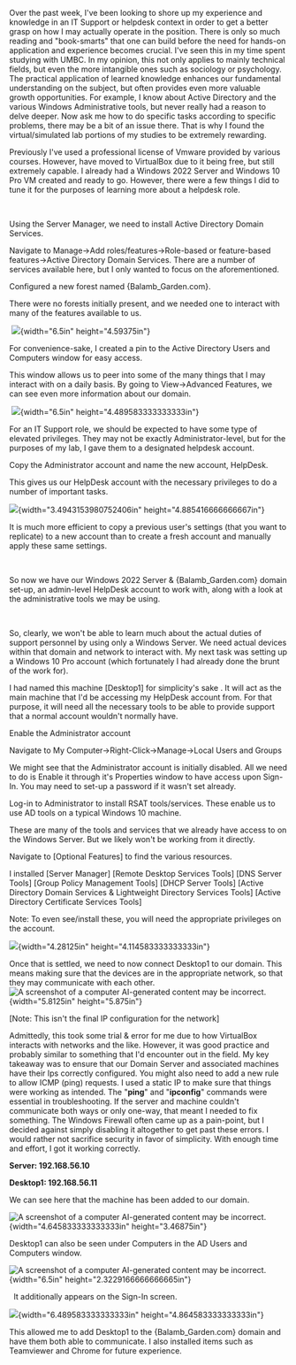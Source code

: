 Over the past week, I\'ve been looking to shore up my experience and
knowledge in an IT Support or helpdesk context in order to get a better
grasp on how I may actually operate in the position. There is only so
much reading and \"book-smarts\" that one can build before the need for
hands-on application and experience becomes crucial. I\'ve seen this in
my time spent studying with UMBC. In my opinion, this not only applies
to mainly technical fields, but even the more intangible ones such as
sociology or psychology. The practical application of learned knowledge
enhances our fundamental understanding on the subject, but often
provides even more valuable growth opportunities. For example, I know
about Active Directory and the various Windows Administrative tools, but
never really had a reason to delve deeper. Now ask me how to do specific
tasks according to specific problems, there may be a bit of an issue
there. That is why I found the virtual/simulated lab portions of my
studies to be extremely rewarding.

Previously I\'ve used a professional license of Vmware provided by
various courses. However, have moved to VirtualBox due to it being free,
but still extremely capable. I already had a Windows 2022 Server and
Windows 10 Pro VM created and ready to go. However, there were a few
things I did to tune it for the purposes of learning more about a
helpdesk role.

 

Using the Server Manager, we need to install Active Directory Domain
Services.

Navigate to Manage-\>Add roles/features-\>Role-based or feature-based
features-\>Active Directory Domain Services. There are a number of
services available here, but I only wanted to focus on the
aforementioned.

Configured a new forest named {Balamb_Garden.com}.

There were no forests initially present, and we needed one to interact
with many of the features available to us.

 ![](media/image1.png){width="6.5in" height="4.59375in"}

For convenience-sake, I created a pin to the Active Directory Users and
Computers window for easy access.

This window allows us to peer into some of the many things that I may
interact with on a daily basis. By going to View-\>Advanced Features, we
can see even more information about our domain.

 ![](media/image2.png){width="6.5in" height="4.489583333333333in"}

For an IT Support role, we should be expected to have some type of
elevated privileges. They may not be exactly Administrator-level, but
for the purposes of my lab, I gave them to a designated helpdesk
account.

Copy the Administrator account and name the new account, HelpDesk.

This gives us our HelpDesk account with the necessary privileges to do a
number of important tasks.

![](media/image3.png){width="3.4943153980752406in"
height="4.885416666666667in"}

It is much more efficient to copy a previous user\'s settings (that you
want to replicate) to a new account than to create a fresh account and
manually apply these same settings.

 

So now we have our Windows 2022 Server & {Balamb_Garden.com} domain
set-up, an admin-level HelpDesk account to work with, along with a look
at the administrative tools we may be using.

 

So, clearly, we won\'t be able to learn much about the actual duties of
support personnel by using only a Windows Server. We need actual devices
within that domain and network to interact with. My next task was
setting up a Windows 10 Pro account (which fortunately I had already
done the brunt of the work for).

I had named this machine \[Desktop1\] for simplicity\'s sake . It will
act as the main machine that I\'d be accessing my HelpDesk account from.
For that purpose, it will need all the necessary tools to be able to
provide support that a normal account wouldn\'t normally have.

Enable the Administrator account

Navigate to My Computer-\>Right-Click-\>Manage-\>Local Users and Groups

We might see that the Administrator account is initially disabled. All
we need to do is Enable it through it\'s Properties window to have
access upon Sign-In. You may need to set-up a password if it wasn\'t set
already.

Log-in to Administrator to install RSAT tools/services. These enable us
to use AD tools on a typical Windows 10 machine.

These are many of the tools and services that we already have access to
on the Windows Server. But we likely won\'t be working from it directly.

Navigate to \[Optional Features\] to find the various resources.

I installed \[Server Manager\] \[Remote Desktop Services Tools\] \[DNS
Server Tools\] \[Group Policy Management Tools\] \[DHCP Server Tools\]
\[Active Directory Domain Services & Lightweight Directory Services
Tools\] \[Active Directory Certificate Services Tools\]

Note: To even see/install these, you will need the appropriate
privileges on the account.

![](media/image4.png){width="4.28125in" height="4.114583333333333in"}

Once that is settled, we need to now connect Desktop1 to our domain.
This means making sure that the devices are in the appropriate network,
so that they may communicate with each other. ![A screenshot of a
computer AI-generated content may be
incorrect.](media/image5.png){width="5.8125in" height="5.875in"}

\[Note: This isn't the final IP configuration for the network\]

Admittedly, this took some trial & error for me due to how VirtualBox
interacts with networks and the like. However, it was good practice and
probably similar to something that I\'d encounter out in the field. My
key takeaway was to ensure that our Domain Server and associated
machines have their Ips correctly configured. You might also need to add
a new rule to allow ICMP (ping) requests. I used a static IP to make
sure that things were working as intended. The \"**ping**\" and
\"**ipconfig**\" commands were essential in troubleshooting. If the
server and machine couldn\'t communicate both ways or only one-way, that
meant I needed to fix something. The Windows Firewall often came up as a
pain-point, but I decided against simply disabling it altogether to get
past these errors. I would rather not sacrifice security in favor of
simplicity. With enough time and effort, I got it working correctly.

**Server: 192.168.56.10**

**Desktop1: 192.168.56.11**

We can see here that the machine has been added to our domain.

![A screenshot of a computer AI-generated content may be
incorrect.](media/image6.png){width="4.645833333333333in"
height="3.46875in"}

Desktop1 can also be seen under Computers in the AD Users and Computers
window.

![A screenshot of a computer AI-generated content may be
incorrect.](media/image7.png){width="6.5in"
height="2.3229166666666665in"}

  It additionally appears on the Sign-In screen.

![](media/image8.png){width="6.489583333333333in"
height="4.864583333333333in"}

This allowed me to add Desktop1 to the {Balamb_Garden.com} domain and
have them both able to communicate. I also installed items such as
Teamviewer and Chrome for future experience.
